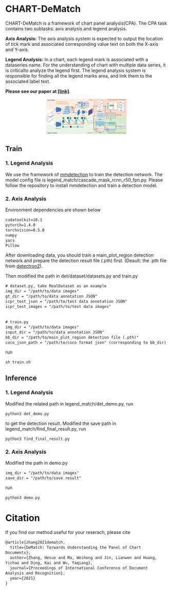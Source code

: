 # CHART-DeMatch
CHART-DeMatch is a framework of chart panel analysis(CPA). The CPA task contains two subtasks: axis analysis and legend analysis.

**Axis Analysis:** The axis analysis system is expected to output the location of  tick  mark  and  associated  corresponding  value  text  on  both  the  X-axis  and Y-axis. 

**Legend Analysis:** In a chart, each legend mark is associated with a dataseries name. For the understanding of chart with multiple data series, it is criticalto analyze the legend first. The legend analysis system is responsible for finding all the legend marks area, and link them to the associated label text.

**Please see our paper at [[link]](https://)**. <div align=center><img src="images/pipeline.jpg" width="50%" ></div>


## Train
### 1. Legend Analysis
We use the framework of [mmdetection](https://github.com/open-mmlab/mmdetection) to train the 
detection network. The model config file is legend_match/cascade_mask_rcnn_r50_fpn.py.
Please follow the repository to install mmdetection and train a detection model.

### 2. Axis Analysis
Environment dependencies are shown below 
```
cudatoolkit=10.1
pytorch=1.4.0
torchvision=0.5.0
numpy
yacs
Pillow
```

After downloading data, you should train a main_plot_region detection network and prepare the detection result file (.pth) first. (Deault: 
the .pth file from [detectron2](https://github.com/facebookresearch/detectron2)).

Then modified the path in det/dataset/datasets.py and train.py
```
# dataset.py, take RealDataset as an example
img_dir = "/path/to/data images"
gt_dir = "/path/to/data annotation JSON"
icpr_test_json = "/path/to/test data annotation JSON"
icpr_test_images = "/path/to/test data images"


# train.py
img_dir = "/path/to/data images"
input_dir = "/path/to/data annotation JSON"
bb_dir = "/path/to/main_plot_region detection file (.pth)"
coco_json_path = "/path/to/coco format json" (corresponding to bb_dir)
```
run
```
sh train.sh
```

## Inference
### 1. Legend Analysis
Modified the related path in legend_match/det_demo.py, run
```
python3 det_demo.py
```
to get the detection result. 
Modified the save path in legend_match/find_final_result.py, run
```
python3 find_final_result.py
```


### 2. Axis Analysis
Modified the path in demo.py
```
img_dir = "/path/to/data images"
save_dir = "/path/to/save result"
```
run
```
python3 demo.py
```

# Citation
If you find our method useful for your reserach, please cite
```
@article{zhang2021dematch,
  title={DeMatch: Torwards Understanding the Panel of Chart Documents},
  author={Zhang, Hesuo and Ma, Weihong and Jin, Lianwen and Huang, Yichao and Ding, Kai and Wu, Yaqiang},
  journal={Proceedings of International Conference of Document Analysis and Recognition},
  year={2021}
}
```